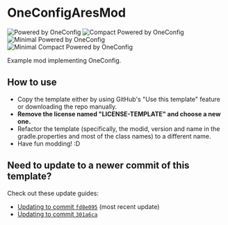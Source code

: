 # OneConfigAresMod

![Powered by OneConfig](https://inti.org/media/branding/badges/badge_1.svg)
![Compact Powered by OneConfig](https://inti.org/media/branding/badges/badge_2.svg)
![Minimal Powered by OneConfig](https://inti.org/media/branding/badges/badge_3.svg)
![Minimal Compact Powered by OneConfig](https://inti.org/media/branding/badges/badge_4.svg)

Example mod implementing OneConfig.

## How to use

- Copy the template either by using GitHub's "Use this template" feature or downloading the repo manually.
- **Remove the license named "LICENSE-TEMPLATE" and choose a new one.**
- Refactor the template (specifically, the modid, version and name in the gradle.properties and most of the class names)
  to a different name.
- Have fun modding! :D

## Need to update to a newer commit of this template?

Check out these update guides:
- [Updating to commit `fd8e095`](update-to-fd8e095.md) (most recent update)
- [Updating to commit `301a6ca`](update-to-301a6ca.md)